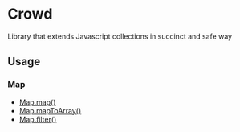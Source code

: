 # Crowd 

Library that extends Javascript collections in succinct and safe way

## Usage 

### Map
* [Map.map()](./source/examples/Map/map.ts)
* [Map.mapToArray()](./source/examples/Map/mapToArray.ts)
* [Map.filter()](./source/examples/Map/filter.ts)
